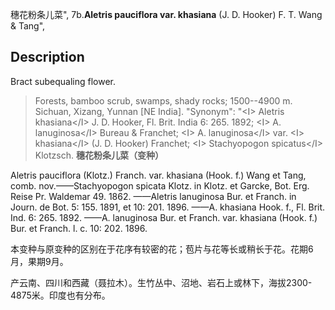 穗花粉条儿菜",
7b.**Aletris pauciflora var. khasiana** (J. D. Hooker) F. T. Wang & Tang",

## Description
Bract subequaling flower.

> Forests, bamboo scrub, swamps, shady rocks; 1500--4900 m. Sichuan, Xizang, Yunnan [NE India].
  "Synonym": "&lt;I&gt; Aletris khasiana&lt;/I&gt; J. D. Hooker, Fl. Brit. India 6: 265. 1892; &lt;I&gt; A. lanuginosa&lt;/I&gt; Bureau &amp; Franchet; &lt;I&gt; A. lanuginosa&lt;/I&gt; var. &lt;I&gt; khasiana&lt;/I&gt; (J. D. Hooker) Franchet; &lt;I&gt; Stachyopogon spicatus&lt;/I&gt; Klotzsch.
**穗花粉条儿菜（变种）**

Aletris pauciflora (Klotz.) Franch. var. khasiana (Hook. f.) Wang et Tang, comb. nov.——Stachyopogon spicata Klotz. in Klotz. et Garcke, Bot. Erg. Reise Pr. Waldemar 49. 1862. ——Aletris lanuginosa Bur. et Franch. in Journ. de Bot. 5: 155. 1891, et 10: 201. 1896. ——A. khasiana Hook. f., Fl. Brit. Ind. 6: 265. 1892. ——A. lanuginosa Bur. et Franch. var. khasiana (Hook. f.) Bur. et Franch. l. c. 10: 202. 1896.

本变种与原变种的区别在于花序有较密的花；苞片与花等长或稍长于花。花期6月，果期9月。

产云南、四川和西藏（聂拉木）。生竹丛中、沼地、岩石上或林下，海拔2300-4875米。印度也有分布。
